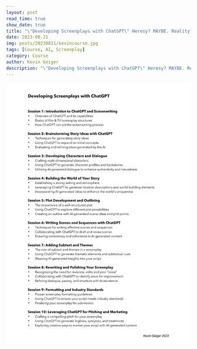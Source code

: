 ```yaml
---
layout: post
read_time: true
show_date: true
title: "\"Developing Screenplays with ChatGPT\" Heresy? MAYBE. Reality? ABSOLUTELY. EVOLVE or die."
date: 2023-08-21
img: posts/20230821/kevincourse.jpg
tags: [Course, AI, Screenplay]
category: Course
author: Kevin Geiger
description: "\"Developing Screenplays with ChatGPT\" Heresy? MAYBE. Reality? ABSOLUTELY. EVOLVE or die."
---
```


![image](./assets/img/posts/20230821/kevincourse.jpg)

